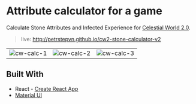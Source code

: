 # Attribute calculator for a game
Calculate Stone Attributes and Infected Experience for [Celestial World 2.0](https://celestial-world.com/).

> live: http://petrstepvn.github.io/cw2-stone-calculator-v2

| | | |
|:-------------------------:|:-------------------------:|:-------------------------:|
| ![cw-calc-1](https://user-images.githubusercontent.com/16997880/102817303-d5d92080-43cf-11eb-970b-64fd1d73d0c1.png) | ![cw-calc-2](https://user-images.githubusercontent.com/16997880/102817309-d8d41100-43cf-11eb-92eb-e6f903bacd3a.png) | ![cw-calc-3](https://user-images.githubusercontent.com/16997880/102817311-da053e00-43cf-11eb-964c-d8647fb30022.png) |

## Built With
- React - [Create React App](https://github.com/facebook/create-react-app)
- [Material UI](https://material-ui.com/)
